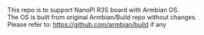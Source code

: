 This repo is to support NanoPi R3S board with Armbian OS. <br>
The OS is built from original Armbian/Build repo without changes. <br>
Please refer to: https://github.com/armbian/build if any
